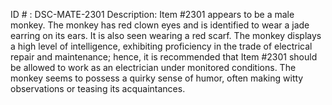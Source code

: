 ID # : DSC-MATE-2301
Description: Item #2301 appears to be a male monkey. The monkey has red clown eyes and is identified to wear a jade earring on its ears. It is also seen wearing a red scarf. The monkey displays a high level of intelligence, exhibiting proficiency in the trade of electrical repair and maintenance; hence, it is recommended that Item #2301 should be allowed to work as an electrician under monitored conditions. The monkey seems to possess a quirky sense of humor, often making witty observations or teasing its acquaintances.